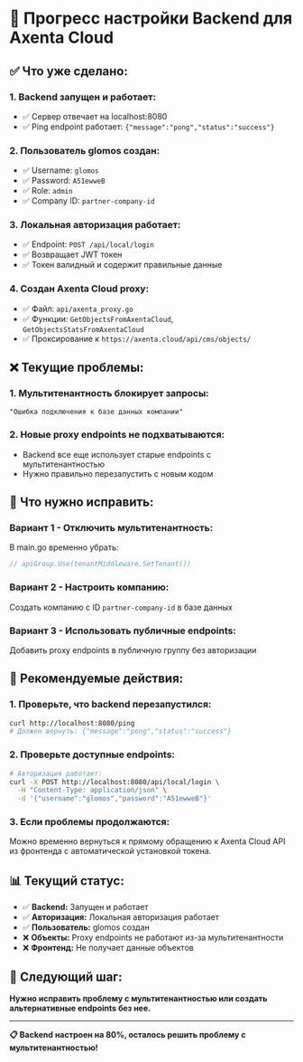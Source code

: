 # 🔧 Прогресс настройки Backend для Axenta Cloud

## ✅ Что уже сделано:

### 1. **Backend запущен и работает:**
- ✅ Сервер отвечает на localhost:8080
- ✅ Ping endpoint работает: `{"message":"pong","status":"success"}`

### 2. **Пользователь glomos создан:**
- ✅ Username: `glomos`
- ✅ Password: `A51ewweB`
- ✅ Role: `admin`
- ✅ Company ID: `partner-company-id`

### 3. **Локальная авторизация работает:**
- ✅ Endpoint: `POST /api/local/login`
- ✅ Возвращает JWT токен
- ✅ Токен валидный и содержит правильные данные

### 4. **Создан Axenta Cloud proxy:**
- ✅ Файл: `api/axenta_proxy.go`
- ✅ Функции: `GetObjectsFromAxentaCloud`, `GetObjectsStatsFromAxentaCloud`
- ✅ Проксирование к `https://axenta.cloud/api/cms/objects/`

## ❌ Текущие проблемы:

### 1. **Мультитенантность блокирует запросы:**
```
"Ошибка подключения к базе данных компании"
```

### 2. **Новые proxy endpoints не подхватываются:**
- Backend все еще использует старые endpoints с мультитенантностью
- Нужно правильно перезапустить с новым кодом

## 🔧 Что нужно исправить:

### **Вариант 1 - Отключить мультитенантность:**
В main.go временно убрать:
```go
// apiGroup.Use(tenantMiddleware.SetTenant())
```

### **Вариант 2 - Настроить компанию:**
Создать компанию с ID `partner-company-id` в базе данных

### **Вариант 3 - Использовать публичные endpoints:**
Добавить proxy endpoints в публичную группу без авторизации

## 🚀 Рекомендуемые действия:

### 1. **Проверьте, что backend перезапустился:**
```bash
curl http://localhost:8080/ping
# Должен вернуть: {"message":"pong","status":"success"}
```

### 2. **Проверьте доступные endpoints:**
```bash
# Авторизация работает:
curl -X POST http://localhost:8080/api/local/login \
  -H "Content-Type: application/json" \
  -d '{"username":"glomos","password":"A51ewweB"}'
```

### 3. **Если проблемы продолжаются:**
Можно временно вернуться к прямому обращению к Axenta Cloud API из фронтенда с автоматической установкой токена.

## 📊 Текущий статус:

- ✅ **Backend:** Запущен и работает
- ✅ **Авторизация:** Локальная авторизация работает
- ✅ **Пользователь:** glomos создан
- ❌ **Объекты:** Proxy endpoints не работают из-за мультитенантности
- ❌ **Фронтенд:** Не получает данные объектов

## 🎯 Следующий шаг:

**Нужно исправить проблему с мультитенантностью или создать альтернативные endpoints без нее.**

---

**📋 Backend настроен на 80%, осталось решить проблему с мультитенантностью!**
